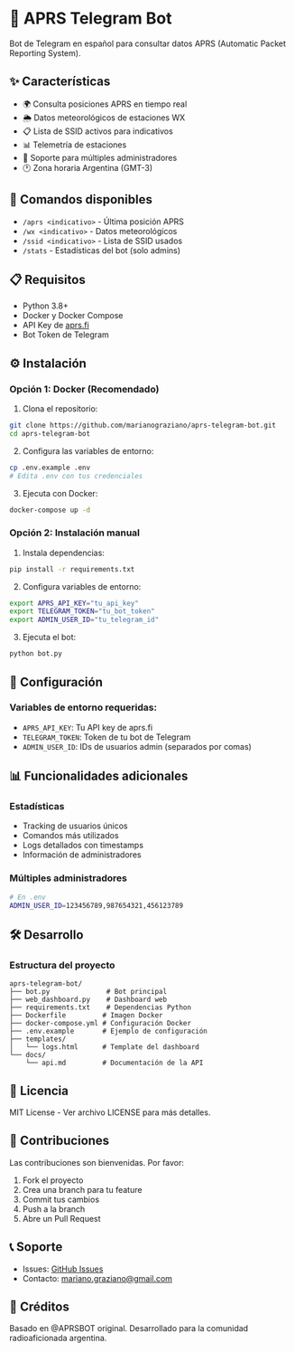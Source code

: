# 📡 APRS Telegram Bot

Bot de Telegram en español para consultar datos APRS (Automatic Packet Reporting System).

## ✨ Características

- 🌍 Consulta posiciones APRS en tiempo real
- 🌦️ Datos meteorológicos de estaciones WX
- 📋 Lista de SSID activos para indicativos
- 📊 Telemetría de estaciones
- 👥 Soporte para múltiples administradores
- 🕐 Zona horaria Argentina (GMT-3)

## 🚀 Comandos disponibles

- `/aprs <indicativo>` - Última posición APRS
- `/wx <indicativo>` - Datos meteorológicos
- `/ssid <indicativo>` - Lista de SSID usados
- `/stats` - Estadísticas del bot (solo admins)

## 📋 Requisitos

- Python 3.8+
- Docker y Docker Compose
- API Key de [aprs.fi](https://aprs.fi/)
- Bot Token de Telegram

## ⚙️ Instalación

### Opción 1: Docker (Recomendado)

1. Clona el repositorio:
```bash
git clone https://github.com/marianograziano/aprs-telegram-bot.git
cd aprs-telegram-bot
```

2. Configura las variables de entorno:
```bash
cp .env.example .env
# Edita .env con tus credenciales
```

3. Ejecuta con Docker:
```bash
docker-compose up -d
```

### Opción 2: Instalación manual

1. Instala dependencias:
```bash
pip install -r requirements.txt
```

2. Configura variables de entorno:
```bash
export APRS_API_KEY="tu_api_key"
export TELEGRAM_TOKEN="tu_bot_token"
export ADMIN_USER_ID="tu_telegram_id"
```

3. Ejecuta el bot:
```bash
python bot.py
```

## 🔧 Configuración

### Variables de entorno requeridas:

- `APRS_API_KEY`: Tu API key de aprs.fi
- `TELEGRAM_TOKEN`: Token de tu bot de Telegram
- `ADMIN_USER_ID`: IDs de usuarios admin (separados por comas)


## 📊 Funcionalidades adicionales

### Estadísticas
- Tracking de usuarios únicos
- Comandos más utilizados
- Logs detallados con timestamps
- Información de administradores

### Múltiples administradores
```bash
# En .env
ADMIN_USER_ID=123456789,987654321,456123789
```

## 🛠️ Desarrollo

### Estructura del proyecto
```
aprs-telegram-bot/
├── bot.py              # Bot principal
├── web_dashboard.py    # Dashboard web
├── requirements.txt    # Dependencias Python
├── Dockerfile         # Imagen Docker
├── docker-compose.yml # Configuración Docker
├── .env.example       # Ejemplo de configuración
├── templates/
│   └── logs.html      # Template del dashboard
└── docs/
    └── api.md         # Documentación de la API
```

## 📄 Licencia

MIT License - Ver archivo LICENSE para más detalles.

## 🤝 Contribuciones

Las contribuciones son bienvenidas. Por favor:

1. Fork el proyecto
2. Crea una branch para tu feature
3. Commit tus cambios
4. Push a la branch
5. Abre un Pull Request

## 📞 Soporte

- Issues: [GitHub Issues](https://github.com/marianograziano/aprs-telegram-bot/issues)
- Contacto: mariano.graziano@gmail.com

## 🙏 Créditos

Basado en @APRSBOT original. Desarrollado para la comunidad radioaficionada argentina.
